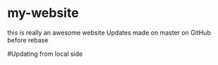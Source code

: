 # my-website

this is really an awesome website
Updates made on master on GitHub before rebase

#Updating from local side

